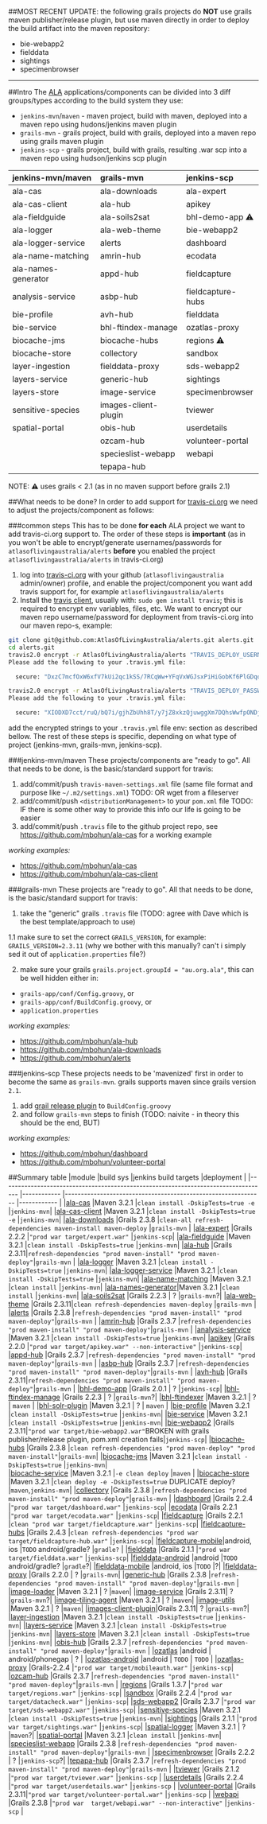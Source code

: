 ##MOST RECENT UPDATE:
the following grails projects do **NOT** use grails maven publisher/release plugin, but use maven directly in order to deploy the build artifact into the maven repository:
- bie-webapp2
- fielddata
- sightings
- specimenbrowser

---

##Intro
The [ALA](https://github.com/AtlasOfLivingAustralia) applications/components can be divided into 3 diff groups/types according to the build system they use:

* `jenkins-mvn`/`maven` - maven project, build with maven, deployed into a maven repo using hudons/jenkins maven plugin
* `grails-mvn`  - grails project, build with grails, deployed into a maven repo using grails maven plugin
* `jenkins-scp` - grails project, build with grails, resulting .war scp into a maven repo using hudson/jenkins scp plugin

|jenkins-mvn/maven  |grails-mvn          |jenkins-scp      |
|:------------------|:-------------------|:----------------|
|ala-cas            |ala-downloads       |ala-expert       |
|ala-cas-client     |ala-hub             |apikey           |
|ala-fieldguide     |ala-soils2sat       |bhl-demo-app :warning: |
|ala-logger         |ala-web-theme       |bie-webapp2      |
|ala-logger-service |alerts              |dashboard        |
|ala-name-matching  |amrin-hub           |ecodata          |
|ala-names-generator|appd-hub            |fieldcapture     |
|analysis-service   |asbp-hub            |fieldcapture-hubs|
|bie-profile        |avh-hub             |fielddata        |
|bie-service        |bhl-ftindex-manage  |ozatlas-proxy    |
|biocache-jms       |biocache-hubs       |regions :warning:   |
|biocache-store     |collectory          |sandbox          |
|layer-ingestion    |fielddata-proxy     |sds-webapp2      |
|layers-service     |generic-hub         |sightings        |
|layers-store       |image-service       |specimenbrowser  |
|sensitive-species  |images-client-plugin|tviewer          |
|spatial-portal     |obis-hub            |userdetails      |
|                   |ozcam-hub           |volunteer-portal |
|                   |specieslist-webapp  |webapi           |
|                   |tepapa-hub          |                 |
NOTE: :warning: uses grails < 2.1 (as in no maven support before grails 2.1)

##What needs to be done?
In order to add support for [travis-ci.org](http://travis-ci.org) we need to adjust the projects/component as follows:

###common steps
This has to be done **for each** ALA project we want to add travis-ci.org support to. The order of these steps is **important** (as in you won't be able to encrypt/generate usernames/passwords for `atlasoflivingaustralia/alerts` **before** you enabled the project `atlasoflivingaustralia/alerts` in travis-ci.org)

1. log into [travis-ci.org](http://travis-ci.org) with your github (`atlasoflivingaustralia` admin/owner) profile, and enable the project/component you want add travis support for, for example `atlasoflivingaustralia/alerts`
2. Install the [travis client](https://github.com/travis-ci/travis.rb), usually with: `sudo gem install travis`; this is required to encrypt env variables, files, etc. We want to encrypt our maven repo username/password for deployment from travis-ci.org into our maven repo-s, example:
```BASH
git clone git@github.com:AtlasOfLivingAustralia/alerts.git alerts.git
cd alerts.git
travis2.0 encrypt -r AtlasOfLivingAustralia/alerts "TRAVIS_DEPLOY_USERNAME=someusername"
Please add the following to your .travis.yml file:

  secure: "DxzC7mcfOxW6xfV7kUi2qc1kSS/7RCqWw+YFqVxWGJsxPiHiGobKf6PlGDqo8KJgCzQR0apqgvr0bKO9CcRbuqfWNuSsRVf6odHcuvktqIiCznMs7tzbCk8xcu0suXBKrz1sgHphtze/Nt2idTFeLtX6rZ+svKs21kxb9yT2Ik="

travis2.0 encrypt -r AtlasOfLivingAustralia/alerts "TRAVIS_DEPLOY_PASSWORD=somepassword"
Please add the following to your .travis.yml file:

  secure: "XIODXD7cct/ruQ/bQ7i/gjhZbUhh8T/y7jZ8xkzQjuwggXm7DQhsWwfpONDjK+R1c2aSTFgBZVR6dSVoo/OIrTZhvmqfcfkYqalNxpqW+YGr/uy723srO0N0RYXJW+3AT2JnoT10SgktyKZMbBvJcGLvSkzr/sfhzDScA5vsoJY="
```
add the encrypted strings to your `.travis.yml` file env: section as described bellow.
The rest of these steps is specific, depending on what type of project (jenkins-mvn, grails-mvn, jenkins-scp).

###jenkins-mvn/maven
These projects/components are "ready to go". All that needs to be done, is the basic/standard support for travis:

1. add/commit/push `travis-maven-settings.xml` file (same file format and purpose like `~/.m2/settings.xml`) TODO: OR wget from a fileserver 
2. add/commit/push `<distributionManagement>` to your `pom.xml` file TODO: IF there is some other way to provide this info our life is going to be easier
3. add/commit/push `.travis` file to the github project repo, see https://github.com/mbohun/ala-cas for a working example

*working examples:*
* https://github.com/mbohun/ala-cas
* https://github.com/mbohun/ala-cas-client

###grails-mvn
These projects are "ready to go".  All that needs to be done, is the basic/standard support for travis:

1. take the "generic" grails `.travis` file (TODO: agree with Dave which is the best template/approach to use)

  1.1 make sure to set the correct `GRAILS_VERSION`, for example: `GRAILS_VERSION=2.3.11` (why we bother with this manually? can't i simply sed it out of `application.properties` file?)

2. make sure your grails `grails.project.groupId = "au.org.ala"`, this can be well hidden either in:
  * `grails-app/conf/Config.groovy`, or
  * `grails-app/conf/BuildConfig.groovy`, or
  * `application.properties`

*working examples:*
* https://github.com/mbohun/ala-hub
* https://github.com/mbohun/ala-downloads
* https://github.com/mbohun/alerts

###jenkins-scp
These projects needs to be 'mavenized' first in order to become the same as `grails-mvn`. grails supports maven since grails version `2.1`.

1. add [grail release plugin](http://grails.org/plugin/release) to `BuildConfig.groovy`
2. and follow `grails-mvn` steps to finish (TODO: naivite - in theory this should be the end, BUT)

*working examples:*
* https://github.com/mbohun/dashboard
* https://github.com/mbohun/volunteer-portal

##Summary table
|module                                                                              |build sys    |jenkins build targets                                          |deployment   |
|----------------------------------------------------------------------------------- |------------ |-------------------------------------------------------------- |------------ |
|[ala-cas](https://github.com/AtlasOfLivingAustralia/ala-cas)                        |Maven 3.2.1  |`clean install -DskipTests=true -e`                            |`jenkins-mvn`|
|[ala-cas-client](https://github.com/AtlasOfLivingAustralia/ala-cas-client)          |Maven 3.2.1  |`clean install -DskipTests=true -e`                            |`jenkins-mvn`|
|[ala-downloads](https://github.com/AtlasOfLivingAustralia/ala-downloads)            |Grails 2.3.8 |`clean-all refresh-dependencies maven-install maven-deploy`    |`grails-mvn` |
|[ala-expert](https://github.com/AtlasOfLivingAustralia/ala-expert)                  |Grails 2.2.2 |`"prod war target/expert.war"`                                 |`jenkins-scp`|
|[ala-fieldguide](https://github.com/AtlasOfLivingAustralia/ala-fieldguide)          |Maven 3.2.1  |`clean install -DskipTests=true`                               |`jenkins-mvn`|
|[ala-hub](https://github.com/AtlasOfLivingAustralia/ala-hub)                        |Grails 2.3.11|`refresh-dependencies "prod maven-install" "prod maven-deploy"`|`grails-mvn` |
|[ala-logger](https://github.com/AtlasOfLivingAustralia/ala-logger)                  |Maven 3.2.1  |`clean install -DskipTests=true`                               |`jenkins-mvn`|
|[ala-logger-service](https://github.com/AtlasOfLivingAustralia/ala-logger-service)  |Maven 3.2.1  |`clean install -DskipTests=true`                               |`jenkins-mvn`|
|[ala-name-matching](https://github.com/AtlasOfLivingAustralia/ala-name-matching)    |Maven 3.2.1  |`clean install`                                                |`jenkins-mvn`|
|[ala-names-generator](https://github.com/AtlasOfLivingAustralia/ala-names-generator)|Maven 3.2.1  |`clean install`                                                |`jenkins-mvn`|
|[ala-soils2sat](https://github.com/AtlasOfLivingAustralia/ala-soils2sat)            |Grails 2.2.3 | ? |`grails-mvn`?|
|[ala-web-theme](https://github.com/AtlasOfLivingAustralia/ala-web-theme)            |Grails 2.3.11|`clean refresh-dependencies maven-deploy`                      |`grails-mvn` |
|[alerts](https://github.com/AtlasOfLivingAustralia/alerts)                          |Grails 2.3.8 |`refresh-dependencies "prod maven-install" "prod maven-deploy"`|`grails-mvn` |
|[amrin-hub](https://github.com/AtlasOfLivingAustralia/amrin-hub)                    |Grails 2.3.7 |`refresh-dependencies "prod maven-install" "prod maven-deploy"`|`grails-mvn` |
|[analysis-service](https://github.com/AtlasOfLivingAustralia/analysis-service)      |Maven 3.2.1  |`clean install -DskipTests=true`                               |`jenkins-mvn`|
|[apikey](https://github.com/AtlasOfLivingAustralia/apikey)                          |Grails 2.2.0 |`"prod war target/apikey.war" --non-interactive"`          |`jenkins-scp`|
|[appd-hub](https://github.com/AtlasOfLivingAustralia/appd-hub)                      |Grails 2.3.7 |`refresh-dependencies "prod maven-install" "prod maven-deploy"`|`grails-mvn` |
|[asbp-hub](https://github.com/AtlasOfLivingAustralia/asbp-hub)                      |Grails 2.3.7 |`refresh-dependencies "prod maven-install" "prod maven-deploy"`|`grails-mvn` |
|[avh-hub](https://github.com/AtlasOfLivingAustralia/avh-hub)                        |Grails 2.3.11|`refresh-dependencies "prod maven-install" "prod maven-deploy"`|`grails-mvn` |
|[bhl-demo-app](https://github.com/AtlasOfLivingAustralia/bhl-demo-app)              |Grails 2.0.1 | ? |`jenkins-scp`|
|[bhl-ftindex-manage](https://github.com/AtlasOfLivingAustralia/bhl-ftindex-manage)  |Grails 2.2.3 | ? |`grails-mvn`?|
|[bhl-ftindexer](https://github.com/AtlasOfLivingAustralia/bhl-ftindexer)            |Maven 3.2.1  | ? | `maven` |
|[bhl-solr-plugin](https://github.com/AtlasOfLivingAustralia/bhl-solr-plugin)        |Maven 3.2.1  | ? | `maven` |
|[bie-profile](https://github.com/AtlasOfLivingAustralia/bie-profile)                |Maven 3.2.1  |`clean install -DskipTests=true`                               |`jenkins-mvn`|
|[bie-service](https://github.com/AtlasOfLivingAustralia/bie-service)                |Maven 3.2.1  |`clean install -DskipTests=true`                               |`jenkins-mvn`|
|[bie-webapp2](https://github.com/AtlasOfLivingAustralia/bie-webapp2)                |Grails 2.3.11|`"prod war target/bie-webapp2.war"`BROKEN with grails publisher/release plugin, pom.xml creation fails|`jenkins-scp`|
|[biocache-hubs](https://github.com/AtlasOfLivingAustralia/biocache-hubs)            |Grails 2.3.8 |`clean refresh-dependencies "prod maven-deploy" "prod maven-install"`|`grails-mvn`|
|[biocache-jms](https://github.com/AtlasOfLivingAustralia/biocache-jms)              |Maven 3.2.1  |`clean install -DskipTests=true`                               |`jenkins-mvn`|  
|[biocache-service](https://github.com/AtlasOfLivingAustralia/biocache-service)      |Maven 3.2.1  |`-e clean deploy`                                              |`maven`      |
|[biocache-store](https://github.com/AtlasOfLivingAustralia/biocache-store)          |Maven 3.2.1  |`clean deploy -e -DskipTests=true` DUPLICATE deploy?           |`maven`,`jenkins-mvn`|
|[collectory](https://github.com/AtlasOfLivingAustralia/collectory)                  |Grails 2.3.8 |`refresh-dependencies "prod maven-install" "prod maven-deploy"`|`grails-mvn` |
|[dashboard](https://github.com/AtlasOfLivingAustralia/dashboard)                    |Grails 2.2.4 |`"prod war target/dashboard.war"`                              |`jenkins-scp`|
|[ecodata](https://github.com/AtlasOfLivingAustralia/ecodata)                        |Grails 2.2.1 |`"prod war target/ecodata.war"`                                |`jenkins-scp`|
|[fieldcapture](https://github.com/AtlasOfLivingAustralia/fieldcapture)              |Grails 2.2.1 |`clean "prod war target/fieldcapture.war"`                     |`jenkins-scp`|
|[fieldcapture-hubs](https://github.com/AtlasOfLivingAustralia/fieldcapture-hubs)    |Grails 2.4.3 |`clean refresh-dependencies "prod war target/fieldcapture-hub.war"`       |`jenkins-scp`|
|[fieldcapture-mobile](https://github.com/AtlasOfLivingAustralia/fieldcapture-mobile)|android, ios |`TODO` android/gradle?                                                   |`gradle?`    |
|[fielddata](https://github.com/AtlasOfLivingAustralia/fielddata)                    |Grails 2.1.1 |`"prod war target/fielddata.war"`                        |`jenkins-scp`|
|[fielddata-android](https://github.com/AtlasOfLivingAustralia/fielddata-android)    |android      |`TODO` android/gradle?                                                   |`gradle`?|
|[fielddata-mobile](https://github.com/AtlasOfLivingAustralia/fielddata-mobile)      |android, ios |`TODO` |?|
|[fielddata-proxy](https://github.com/AtlasOfLivingAustralia/fielddata-proxy)        |Grails 2.2.0 | ? |`grails-mvn`|
|[generic-hub](https://github.com/AtlasOfLivingAustralia/generic-hub)                |Grails 2.3.8 |`refresh-dependencies "prod maven-install" "prod maven-deploy"`|`grails-mvn` |
|[image-loader](https://github.com/AtlasOfLivingAustralia/image-loader)              |Maven 3.2.1  | ? |`maven`|
|[image-service](https://github.com/AtlasOfLivingAustralia/image-service)            |Grails 2.3.11| ? |`grails-mvn`?|
|[image-tiling-agent](https://github.com/AtlasOfLivingAustralia/image-tiling-agent)  |Maven 3.2.1  | ? |`maven`|
|[image-utils](https://github.com/AtlasOfLivingAustralia/image-utils)                |Maven 3.2.1  | ? |`maven`|
|[images-client-plugin](https://github.com/AtlasOfLivingAustralia/images-client-plugin)|Grails 2.3.11| ? |`grails-mvn`?|
|[layer-ingestion](https://github.com/AtlasOfLivingAustralia/layer-ingestion)        |Maven 3.2.1  |`clean install -DskipTests=true`                               |`jenkins-mvn`|
|[layers-service](https://github.com/AtlasOfLivingAustralia/layers-service)          |Maven 3.2.1  |`clean install -DskipTests=true`                               |`jenkins-mvn`|
|[layers-store](https://github.com/AtlasOfLivingAustralia/layers-store)              |Maven 3.2.1  |`clean install -DskipTests=true`                               |`jenkins-mvn`|
|[obis-hub](https://github.com/AtlasOfLivingAustralia/obis-hub)                      |Grails 2.3.7 |`refresh-dependencies "prod maven-install" "prod maven-deploy"`|`grails-mvn` |
|[ozatlas](https://github.com/AtlasOfLivingAustralia/ozatlas)                        |android      | android/phonegap | ? |
|[ozatlas-android](https://github.com/AtlasOfLivingAustralia/ozatlas-android)        |android      | `TODO` | `TODO` |
|[ozatlas-proxy](https://github.com/AtlasOfLivingAustralia/ozatlas-proxy)            |Grails-2.2.4 |`"prod war target/mobileauth.war"`            |`jenkins-scp`|
|[ozcam-hub](https://github.com/AtlasOfLivingAustralia/ozcam-hub)                    |Grails 2.3.7 |`refresh-dependencies "prod maven-install" "prod maven-deploy"`|`grails-mvn` |
|[regions](https://github.com/AtlasOfLivingAustralia/regions)                        |Grails 1.3.7 |`"prod war target/regions.war"`                                |`jenkins-scp`|
|[sandbox](https://github.com/AtlasOfLivingAustralia/sandbox)                        |Grails 2.2.4 |`"prod war target/datacheck.war"`                              |`jenkins-scp`|
|[sds-webapp2](https://github.com/AtlasOfLivingAustralia/sds-webapp2)                |Grails 2.3.7 |`"prod war  target/sds-webapp2.war"`                           |`jenkins-scp`|
|[sensitive-species](https://github.com/AtlasOfLivingAustralia/sensitive-species)    |Maven 3.2.1  |`clean install -DskipTests=true`                               |`jenkins-mvn`|
|[sightings](https://github.com/AtlasOfLivingAustralia/sightings)                    |Grails 2.1.1 |`"prod war target/sightings.war"`                              |`jenkins-scp`|
|[spatial-logger](https://github.com/AtlasOfLivingAustralia/spatial-logger)          |Maven 3.2.1  | ? |`maven`?|
|[spatial-portal](https://github.com/AtlasOfLivingAustralia/spatial-portal)          |Maven 3.2.1  |`clean install`                                                |`jenkins-mvn`|
|[specieslist-webapp](https://github.com/AtlasOfLivingAustralia/specieslist-webapp)  |Grails 2.3.8 |`refresh-dependencies "prod maven-install" "prod maven-deploy"`|`grails-mvn` |
|[specimenbrowser](https://github.com/AtlasOfLivingAustralia/specimenbrowser)        |Grails 2.2.2 | ? |`jenkins-scp`?|
|[tepapa-hub](https://github.com/AtlasOfLivingAustralia/tepapa-hub)                  |Grails 2.3.7 |`refresh-dependencies "prod maven-install" "prod maven-deploy"`|`grails-mvn` |
|[tviewer](https://github.com/AtlasOfLivingAustralia/tviewer)                        |Grails 2.1.2 |`"prod war target/tviewer.war"`                                |`jenkins-scp` |
|[userdetails](https://github.com/AtlasOfLivingAustralia/userdetails)                |Grails 2.2.4 |`"prod war target/userdetails.war"`                            |`jenkins-scp` |
|[volunteer-portal](https://github.com/AtlasOfLivingAustralia/volunteer-portal)      |Grails 2.3.11|`"prod war target/volunteer-portal.war"`                       |`jenkins-scp` |
|[webapi](https://github.com/AtlasOfLivingAustralia/webapi)                          |Grails 2.3.8 |`"prod war  target/webapi.war" --non-interactive"`             |`jenkins-scp` |
